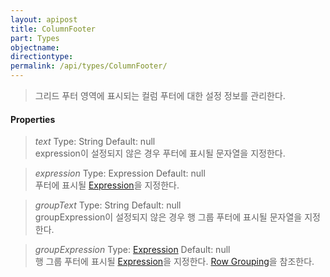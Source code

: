 ```yaml
---
layout: apipost
title: ColumnFooter
part: Types
objectname: 
directiontype: 
permalink: /api/types/ColumnFooter/
---
```



> 그리드 푸터 영역에 표시되는 컬럼 푸터에 대한 설정 정보를 관리한다.

#### Properties

> *text*
> Type: String 
> Default:  null    
> expression이 설정되지 않은 경우 푸터에 표시될 문자열을 지정한다. 

> *expression*
> Type: Expression
> Default: null   
> 푸터에 표시될 [Expression](/api/types/)을 지정한다. 

> *groupText*
> Type: String 
> Default:  null    
> groupExpression이 설정되지 않은 경우 행 그룹 푸터에 표시될 문자열을 지정한다.

> *groupExpression*
> Type: [Expression](/api/types/)
> Default: null    
> 행 그룹 푸터에 표시될 [Expression](/api/types/)을 지정한다. [Row Grouping](/api/types/)을 참조한다.
